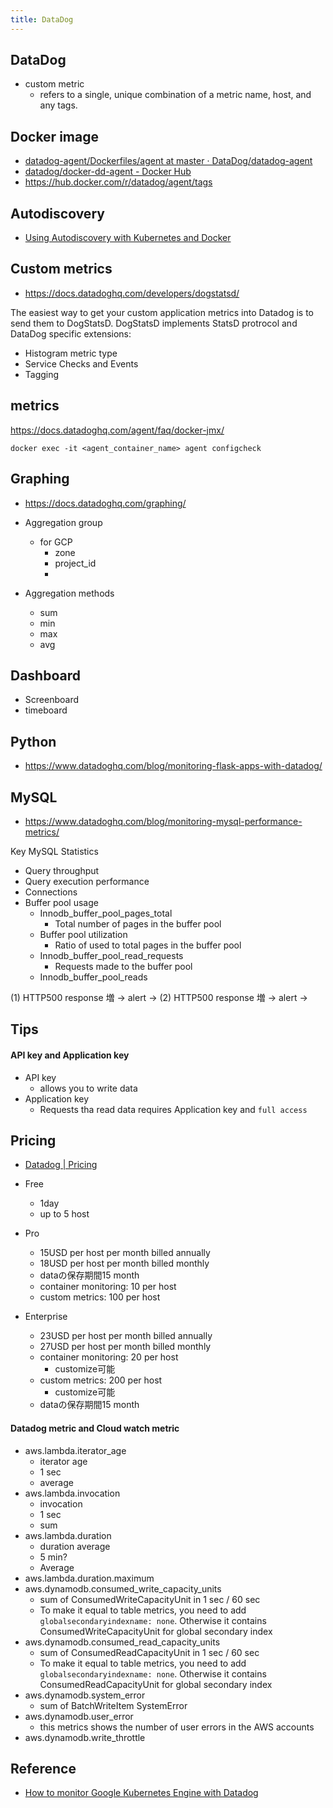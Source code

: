```yaml
---
title: DataDog
---
```


## DataDog

* custom metric
    * refers to a single, unique combination of a metric name, host, and any tags.

## Docker image
* [datadog-agent/Dockerfiles/agent at master · DataDog/datadog-agent](https://github.com/DataDog/datadog-agent/tree/master/Dockerfiles/agent)
* [datadog/docker-dd-agent - Docker Hub](https://hub.docker.com/r/datadog/docker-dd-agent/)
* https://hub.docker.com/r/datadog/agent/tags

## Autodiscovery
* [Using Autodiscovery with Kubernetes and Docker](https://docs.datadoghq.com/agent/autodiscovery/)

## Custom metrics
* https://docs.datadoghq.com/developers/dogstatsd/

The easiest way to get your custom application metrics into Datadog is to send them to DogStatsD.
DogStatsD implements StatsD protrocol and DataDog specific extensions:

* Histogram metric type
* Service Checks and Events
* Tagging


## metrics
https://docs.datadoghq.com/agent/faq/docker-jmx/

```
docker exec -it <agent_container_name> agent configcheck
```

## Graphing
* https://docs.datadoghq.com/graphing/


* Aggregation group
    * for GCP
        * zone
        * project_id
        * 
* Aggregation methods
    * sum
    * min
    * max
    * avg

## Dashboard
* Screenboard
* timeboard

## Python
* https://www.datadoghq.com/blog/monitoring-flask-apps-with-datadog/

## MySQL
* https://www.datadoghq.com/blog/monitoring-mysql-performance-metrics/

Key MySQL Statistics

* Query throughput
* Query execution performance
* Connections
* Buffer pool usage
    * Innodb_buffer_pool_pages_total
        * Total number of pages in the buffer pool
    * Buffer pool utilization
        * Ratio of used to total pages in the buffer pool
    * Innodb_buffer_pool_read_requests
        * Requests made to the buffer pool
    * Innodb_buffer_pool_reads



(1) HTTP500 response 増 -> alert -> 
(2) HTTP500 response 増 -> alert ->



## Tips

#### API key and Application key

* API key
    * allows you to write data
* Application key
    * Requests tha read data requires Application key and `full access`

## Pricing
* [Datadog | Pricing](https://www.datadoghq.com/pricing/)

* Free
    * 1day
    * up to 5 host
* Pro
    * 15USD per host per month billed annually 
    * 18USD per host per month billed monthly
    * dataの保存期間15 month
    * container monitoring: 10 per host
    * custom metrics: 100 per host
* Enterprise
    * 23USD per host per month billed annually 
    * 27USD per host per month billed monthly
    * container monitoring: 20 per host
        * customize可能
    * custom metrics: 200 per host
        * customize可能
    * dataの保存期間15 month


#### Datadog metric and Cloud watch metric
* aws.lambda.iterator_age
    * iterator age
    * 1 sec
    * average
* aws.lambda.invocation
    * invocation
    * 1 sec
    * sum
* aws.lambda.duration
    * duration average
    * 5 min?
    * Average
* aws.lambda.duration.maximum
* aws.dynamodb.consumed_write_capacity_units
    * sum of ConsumedWriteCapacityUnit in 1 sec / 60 sec
    * To make it equal to table metrics, you need to add `globalsecondaryindexname: none`. Otherwise it contains ConsumedWriteCapacityUnit for global secondary index
* aws.dynamodb.consumed_read_capacity_units
    * sum of ConsumedReadCapacityUnit in 1 sec / 60 sec
    * To make it equal to table metrics, you need to add `globalsecondaryindexname: none`. Otherwise it contains ConsumedReadCapacityUnit for global secondary index
* aws.dynamodb.system_error
    * sum of BatchWriteItem SystemError
* aws.dynamodb.user_error
    * this metrics shows the number of user errors in the AWS accounts
* aws.dynamodb.write_throttle

## Reference
* [How to monitor Google Kubernetes Engine with Datadog](https://www.datadoghq.com/blog/monitor-google-kubernetes-engine/)
